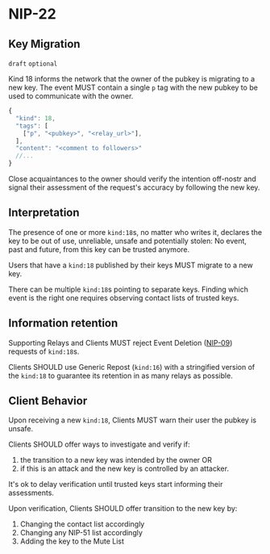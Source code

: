NIP-22
======

Key Migration
-------------

`draft` `optional`

Kind 18 informs the network that the owner of the pubkey is migrating to a new key. The event MUST contain a single `p` tag with the new pubkey to be used to communicate with the owner. 

```js
{
  "kind": 18,
  "tags": [
    ["p", "<pubkey>", "<relay_url>"],
  ],
  "content": "<comment to followers>"
  //...
}
```

Close acquaintances to the owner should verify the intention off-nostr and signal their assessment of the request's accuracy by following the new key. 

## Interpretation

The presence of one or more `kind:18`s, no matter who writes it, declares the key to be out of use, unreliable, unsafe and potentially stolen: No event, past and future, from this key can be trusted anymore.

Users that have a `kind:18` published by their keys MUST migrate to a new key. 

There can be multiple `kind:18`s pointing to separate keys. Finding which event is the right one requires observing contact lists of trusted keys.

## Information retention

Supporting Relays and Clients MUST reject Event Deletion ([NIP-09](09.md)) requests of `kind:18`s.

Clients SHOULD use Generic Repost (`kind:16`) with a stringified version of the `kind:18` to guarantee its retention in as many relays as possible. 

## Client Behavior

Upon receiving a new `kind:18`, Clients MUST warn their user the pubkey is unsafe. 

Clients SHOULD offer ways to investigate and verify if: 
1. the transition to a new key was intended by the owner OR 
2. if this is an attack and the new key is controlled by an attacker.

It's ok to delay verification until trusted keys start informing their assessments.

Upon verification, Clients SHOULD offer transition to the new key by: 
1. Changing the contact list accordingly
2. Changing any NIP-51 list accordingly 
3. Adding the key to the Mute List
